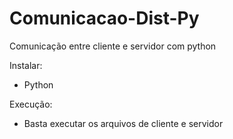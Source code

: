 # Comunicacao-Dist-Py
Comunicação entre cliente e servidor com python

Instalar:
- Python

Execução:
- Basta executar os arquivos de cliente e servidor
